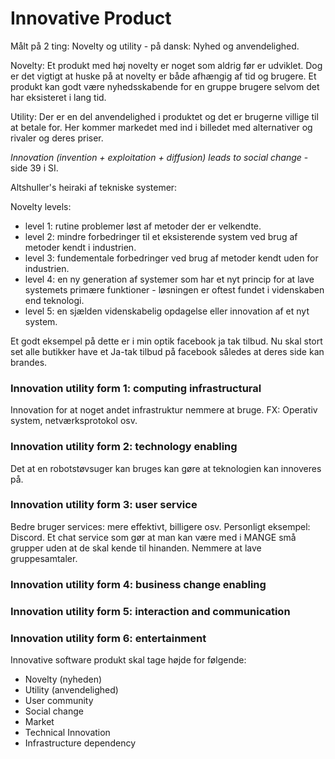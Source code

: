 # Innovative Product


Målt på 2 ting: Novelty og utility - på dansk: Nyhed og anvendelighed.

Novelty: Et produkt med høj novelty er noget som aldrig før er udviklet. Dog er det vigtigt at huske på at novelty er både afhængig af tid og brugere. Et produkt kan godt være nyhedsskabende for en gruppe brugere selvom det har eksisteret i lang tid.

Utility: Der er en del anvendelighed i produktet og det er brugerne villige til at betale for. Her kommer markedet med ind i billedet med alternativer og rivaler og deres priser.

*Innovation (invention + exploitation + diffusion) leads to social change* - side 39 i SI.


Altshuller's heiraki af tekniske systemer:


Novelty levels:
* level 1: rutine problemer løst af metoder der er velkendte.
* level 2: mindre forbedringer til et eksisterende system ved brug af metoder kendt i industrien.
* level 3: fundementale forbedringer ved brug af metoder kendt uden for industrien.
* level 4: en ny generation af systemer som har et nyt princip for at lave systemets primære funktioner - løsningen er oftest fundet i videnskaben end teknologi.
* level 5: en sjælden videnskabelig opdagelse eller innovation af et nyt system.


Et godt eksempel på dette er i min optik facebook ja tak tilbud.
Nu skal stort set alle butikker have et Ja-tak tilbud på facebook således at deres side kan brandes.


### Innovation utility form 1: computing infrastructural
Innovation for at noget andet infrastruktur nemmere at bruge. FX: Operativ system, netværksprotokol osv.

### Innovation utility form 2: technology enabling
Det at en robotstøvsuger kan bruges kan gøre at teknologien kan innoveres på.

### Innovation utility form 3: user service
Bedre bruger services: mere effektivt, billigere osv. Personligt eksempel: Discord. Et chat service som gør at man kan være med i MANGE små grupper uden at de skal kende til hinanden. Nemmere at lave gruppesamtaler.

### Innovation utility form 4: business change enabling

### Innovation utility form 5: interaction and communication

### Innovation utility form 6: entertainment


Innovative software produkt skal tage højde for følgende:
* Novelty (nyheden)
* Utility (anvendelighed)
* User community 
* Social change 
* Market
* Technical Innovation
* Infrastructure dependency
